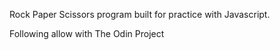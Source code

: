 Rock Paper Scissors program built for practice with Javascript.

Following allow with The Odin Project